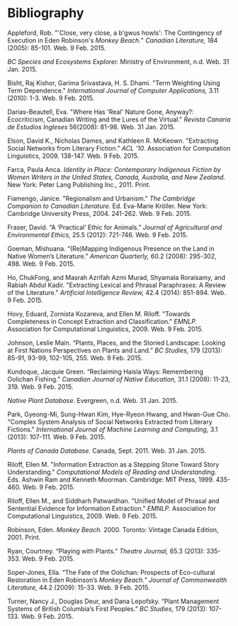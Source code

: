 # Bibliography

Appleford, Rob. "'Close, very close, a b'gwus howls': The Contingency of Execution in Eden Robinson's *Monkey Beach.*" *Canadian Literature,* 184 (2005): 85-101. Web. 9 Feb. 2015.

*BC Species and Ecosystems Explorer.* Ministry of Environment, n.d. Web. 31 Jan. 2015.

Bisht, Raj Kishor, Garima Srivastava, H. S. Dhami. "Term Weighting Using Term Dependence." *International Journal of Computer Applications,* 3.11 (2010): 1-3. Web. 9 Feb. 2015.

Darias-Beautell, Eva. "Where Has 'Real' Nature Gone, Anyway?: Ecocriticism, Canadian Writing and the Lures of the Virtual." *Revista Canaria de Estudios Ingleses* 56(2008): 81-98. Web. 31 Jan. 2015.

Elson, David K., Nicholas Dames, and Kathleen R. McKeown. "Extracting Social Networks from Literary Fiction." *ACL '10.* Association for Computation Linguistics, 2009. 138-147. Web. 9 Feb. 2015.

Farca, Paula Anca. *Identity in Place: Contemporary Indigenous Fiction by Women Writers in the United States, Canada, Australia, and New Zealand.* New York: Peter Lang Publishing Inc., 2011. Print.

Fiamengo, Janice. "Regionalism and Urbanism." *The Cambridge Companion to Canadian Literature.* Ed. Eva-Marie Kröller. New York: Cambridge University Press, 2004. 241-262. Web. 9 Feb. 2015.

Fraser, David. “A ‘Practical’ Ethic for Animals.” *Journal of Agricultural and Environmental Ethics,* 25.5 (2012): 721-746. Web. 9 Feb. 2015.

Goeman, Mishuana. “(Re)Mapping Indigenous Presence on the Land in Native Women’s Literature.” *American Quarterly,* 60.2 (2008): 295-302, 498. Web. 9 Feb. 2015.

Ho, ChukFong, and Masrah Azrifah Azmi Murad, Shyamala Roraisamy, and Rabiah Abdul Kadir. "Extracting Lexical and Phrasal Paraphrases: A Review of the Literature." *Artificial Intelligence Review,* 42.4 (2014): 851-894. Web. 9 Feb. 2015.

Hovy, Eduard, Zornista Kozareva, and Ellen M. Riloff. "Towards Completeness in Concept Extraction and Classification." *EMNLP.* Association for Computational Linguistics, 2009. Web. 9 Feb. 2015.

Johnson, Leslie Main. “Plants, Places, and the Storied Landscape: Looking at First Nations Perspectives on Plants and Land.” *BC Studies,* 179 (2013): 85-91, 93-99, 102-105, 255. Web. 9 Feb. 2015.

Kundoque, Jacquie Green. “Reclaiming Haisla Ways: Remembering Oolichan Fishing.” *Canadian Journal of Native Education,* 31.1 (2008): 11-23, 319. Web. 9 Feb. 2015.

*Native Plant Database.* Evergreen, n.d. Web. 31 Jan. 2015.

Park, Gyeong-Mi, Sung-Hwan Kim, Hye-Ryeon Hwang, and Hwan-Gue Cho. "Complex System Analysis of Social Networks Extracted from Literary Fictions." *International Journal of Machine Learning and Computing,* 3.1 (2013): 107-111. Web. 9 Feb. 2015.

*Plants of Canada Database.* Canada, Sept. 2011. Web. 31 Jan. 2015.

Riloff, Ellen M. "Information Extraction as a Stepping Stone Toward Story Understanding." *Computational Models of Reading and Understanding.* Eds. Ashwin Ram and Kenneth Moorman. Cambridge: MIT Press, 1999. 435-460. Web. 9 Feb. 2015.

Riloff, Ellen M., and Siddharh Patwardhan. "Unified Model of Phrasal and Sentential Evidence for Information Extraction." *EMNLP.* Association for Computational Linguistics,  2009. Web. 9 Feb. 2015.

Robinson, Eden. *Monkey Beach.* 2000. Toronto: Vintage Canada Edition, 2001. Print.

Ryan, Courtney. “Playing with Plants.” *Theatre Journal,* 65.3 (2013): 335-353. Web. 9 Feb. 2015.

Soper-Jones, Ella. “The Fate of the Oolichan: Prospects of Eco-cultural Restoration in Eden Robinson’s *Monkey Beach.*” *Journal of Commonwealth Literature,* 44.2 (2009): 15-33. Web. 9 Feb. 2015.

Turner, Nancy J., Douglas Deur, and Dana Lepofsky. “Plant Management Systems of British Columbia’s First Peoples.” *BC Studies,* 179 (2013): 107-133. Web. 9 Feb. 2015.